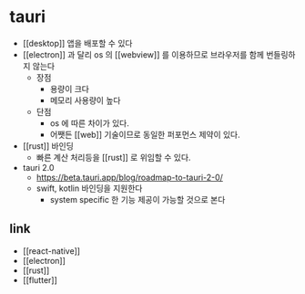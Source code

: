 # tauri

- [[desktop]] 앱을 배포할 수 있다
- [[electron]]  과 달리 os 의 [[webview]] 를 이용하므로 브라우저를 함께 번들링하지 않는다
  - 장점
    - 용량이 크다
    - 메모리 사용량이 높다
  - 단점
    - os 에 따른 차이가 있다.
    - 어쨋든 [[web]] 기술이므로 동일한 퍼포먼스 제약이 있다.
- [[rust]] 바인딩
  - 빠른 계산 처리등을 [[rust]] 로 위임할 수 있다.
- tauri 2.0
  + https://beta.tauri.app/blog/roadmap-to-tauri-2-0/
  - swift, kotlin 바인딩을 지원한다
    - system specific 한 기능 제공이 가능할 것으로 본다

## link
- [[react-native]]
- [[electron]]
- [[rust]]
- [[flutter]]

